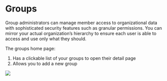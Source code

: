 # Groups

Group administrators can manage member access to organizational data with sophisticated security features such as granular permissions. You can mirror your actual organization’s hierarchy to ensure each user is able to access and use only what they should.

The groups home page:

1. Has a clickable list of your groups to open their detail page
2. Allows you to add a new group
	

<a href="../../../images/groups-home-lg.jpg" target="_blank"><img src="../../../images/groups-home.jpg" style="margin: auto; display: block"></a>
